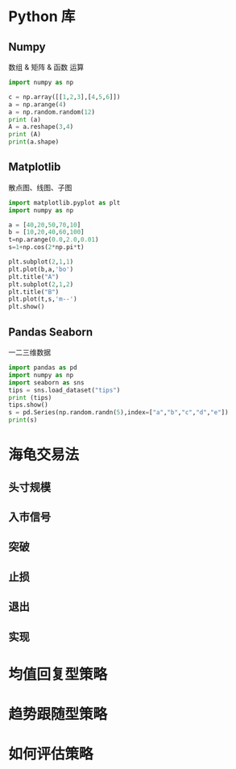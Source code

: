 # Python 库

## Numpy

数组 & 矩阵 & 函数 运算

```python
import numpy as np

c = np.array([[1,2,3],[4,5,6]])
a = np.arange(4)
a = np.random.random(12)
print (a)
A = a.reshape(3,4)
print (A)
print(a.shape)
```



## Matplotlib

散点图、线图、子图
```python
import matplotlib.pyplot as plt
import numpy as np

a = [40,20,50,70,10]
b = [10,20,40,60,100]
t=np.arange(0.0,2.0,0.01)
s=1+np.cos(2*np.pi*t)

plt.subplot(2,1,1)
plt.plot(b,a,'bo')
plt.title("A")
plt.subplot(2,1,2)
plt.title("B")
plt.plot(t,s,'m--')
plt.show()
```



## Pandas Seaborn

一二三维数据

```python
import pandas as pd
import numpy as np
import seaborn as sns
tips = sns.load_dataset("tips")
print (tips)
tips.show()
s = pd.Series(np.random.randn(5),index=["a","b","c","d","e"])
print(s)
```

# 海龟交易法

## 头寸规模

## 入市信号

## 突破

## 止损

## 退出

## 实现

# 均值回复型策略

# 趋势跟随型策略

# 如何评估策略

